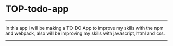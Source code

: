 # TOP-todo-app

---

In this app i will be making a TO-DO App to improve my skills with the npm and webpack, also will be improving my skills with javascript, html and css.

---
